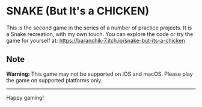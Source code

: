 # SNAKE (But It's a CHICKEN)

This is the second game in the series of a number of practice projects.
It is a Snake recreation, with my own touch.
You can explore the code or try the game for yourself at: https://baranchik-7.itch.io/snake-but-its-a-chicken

## Note

**Warning:** This game may not be supported on iOS and macOS. Please play the game on supported platforms only.


---

Happy gaming!
